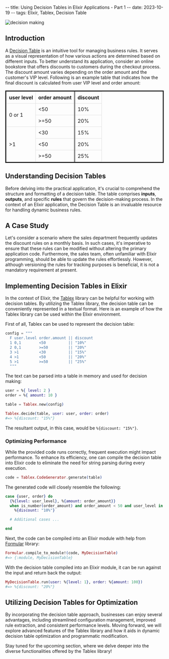 -- title: Using Decision Tables in Elixir Applications - Part 1
-- date: 2023-10-19
-- tags: Elixir, Tablex, Decision Table

![decision making](/post-images/decision.png)

## Introduction

A [Decision Table][] is an intuitive tool for managing business rules. It serves as a visual representation of how various actions are determined based on different inputs. To better understand its application, consider an online bookstore that offers discounts to customers during the checkout process. The discount amount varies depending on the order amount and the customer's VIP level. Following is an example table that indicates how the final discount is calculated from user VIP level and order amount:

<style>
table.tablex {
  border: solid;
  border-spacing: 0;
}

table.tablex th, table.tablex td {
  text-transform: none;
  vertical-align: middle;
}

table.tablex col.output {
  background-color: #EEE;
}

table.tablex, table.tablex th, table.tablex td {
  border-collapse: collapse;
}

table.tablex th, table.tablex td {
  padding: 0.5em;
  border: 1px solid;
  border-color: #DDD;
}

table.tablex.horinzontal th {
  border-bottom: double;
  font-weight: bold;
}

table.tablex th .stub-type {
  display: block;
  font-style: italic;
  font-weight: normal;
  color: var(--tablex-stub-type-color);
}

table.tablex td.input + td.output {
  border-left: double;
}

table.tablex td.rule-number + td.output {
  border-left: double;
}

table.tablex th.input + th.output {
  border-left: double;
}

table.tablex th.hit-policy {
  border-right: double;
}

table.tablex td.rule-number {
  color: var(--tablex-rule-number-color);
  border-right: double;
  text-align: center;
}

table.tablex.vertical tbody {
  border-top: double;
}

table.tablex.vertical tfoot {
  border-top: double;
}

table.tablex.vertical th.output {
  border-right: double;
}

table.tablex.vertical th.input {
  border-right: double;
}

table.tablex.vertical tfoot {
  background-color: #EEE;
}

table.tablex.vertical td[colspan] {
  text-align: center;
}

table.tablex.vertical tbody th {
  text-align: left;
}

table.tablex.vertical tfoot th {
  text-align: left;
}

.tbx-exp-true {
  font-weight: bold;
}

.tbx-exp-false {
  font-weight: normal;
  font-style: italic;
}

.tbx-exp-number {
  color: var(--tablex-exp-number-color);
}

.tbx-exp-string {
  color: var(--tablex-exp-string-color);
}

.tbx-exp-any {
  color: var(--tablex-exp-any-color);
}

.tbx-exp-list-sep {
  color: var(--tablex-exp-list-sep-color);
}

.tbx-square-bracket {
  color: var(--tablex-square-bracket-color);
}
</style>
<table class="tablex horizontal"><thead><tr><th class=input>user level</th><th class=input>order amount</th><th class=output>discount</th></tr></thead><tbody><tr><td rowspan=2 class="input"><span class=tbx-exp-list><span class='tbx-exp-number tbx-exp-int'>0</span> or <span class='tbx-exp-number tbx-exp-int'>1</span></span></td><td class="input"><span class=tbx-op-comp>&lt;</span><span class=tbx-exp-int><span class='tbx-exp-number tbx-exp-int'>50</span></span></td><td class="output"><span class=tbx-exp-string>10%</span></td></tr><tr><td class="input"><span class=tbx-op-comp>&gt;=</span><span class=tbx-exp-int><span class='tbx-exp-number tbx-exp-int'>50</span></span></td><td class="output"><span class=tbx-exp-string>20%</span></td></tr><tr><td rowspan=3 class="input"><span class=tbx-op-comp>&gt;</span><span class=tbx-exp-int><span class='tbx-exp-number tbx-exp-int'>1</span></span></td><td class="input"><span class=tbx-op-comp>&lt;</span><span class=tbx-exp-int><span class='tbx-exp-number tbx-exp-int'>30</span></span></td><td class="output"><span class=tbx-exp-string>15%</span></td></tr><tr><td class="input"><span class=tbx-op-comp>&lt;</span><span class=tbx-exp-int><span class='tbx-exp-number tbx-exp-int'>50</span></span></td><td class="output"><span class=tbx-exp-string>20%</span></td></tr><tr><td class="input"><span class=tbx-op-comp>&gt;=</span><span class=tbx-exp-int><span class='tbx-exp-number tbx-exp-int'>50</span></span></td><td class="output"><span class=tbx-exp-string>25%</span></td></tr></tbody></table>

## Understanding Decision Tables

Before delving into the practical application, it's crucial to comprehend the structure and formatting of a decision table. The table comprises **inputs**, **outputs**, and specific **rules** that govern the decision-making process. In the context of an Elixir application, the Decision Table is an invaluable resource for handling dynamic business rules.

## A Case Study

Let's consider a scenario where the sales department frequently updates the discount rules on a monthly basis. In such cases, it's imperative to ensure that these rules can be modified without altering the primary application code. Furthermore, the sales team, often unfamiliar with Elixir programming, should be able to update the rules effortlessly. However, although versioning the rules for tracking purposes is beneficial, it is not a mandatory requirement at present.


## Implementing Decision Tables in Elixir

In the context of Elixir, the [Tablex][] library can be helpful for working with decision tables. By utilizing the Tablex library, the decision table can be conveniently represented in a textual format. Here is an example of how the Tablex library can be used within the Elixir environment.

First of all, Tablex can be used to represent the decision table:

```elixir
config = """
  F user.level order.amount || discount
  1 0,1        <50          || "10%"
  2 0,1        >=50         || "20%"
  3 >1         <30          || "15%"
  4 >1         <50          || "20%"
  5 >1         >=50         || "25%"
  """
```

The text can be parsed into a table in memory and used for decision making:

```elixir
user = %{ level: 2 }
order = %{ amount: 10 }

table = Tablex.new(config)

Tablex.decide(table, user: user, order: order)
#=> %{discount: "15%"}
```

The resultant output, in this case, would be `%{discount: "15%"}`.

### Optimizing Performance

While the provided code runs correctly, frequent execution might impact performance. To enhance its efficiency, one can compile the decision table into Elixir code to eliminate the need for string parsing during every execution.

```elixir
code = Tablex.CodeGenerator.generate(table)
```

The generated code will closely resemble the following:

```elixir
case {user, order} do
  {%{level: user_level}, %{amount: order_amount}}
  when is_number(order_amount) and order_amount < 50 and user_level in [0, 1] ->
    %{discount: "10%"}

  # Additional cases ...

end
```

Next, the code can be compiled into an Elixir module with help from [Formular](https://hexdocs.pm/formular/Formular.html#module-compiling-the-code-into-an-elixir-module) library:

```elixir
Formular.compile_to_module!(code, MyDecisionTable)
#=> {:module, MyDecisionTable}
```

With the decision table compiled into an Elixir module, it can be run against the input and return back the output:

```elixir
MyDecisionTable.run(user: %{level: 1}, order: %{amount: 100})
#=> %{discount: "20%"}
```




## Utilizing Decision Tables for Optimization

By incorporating the decision table approach, businesses can enjoy several advantages, including streamlined configuration management, improved rule extraction, and consistent performance levels. Moving forward, we will explore advanced features of the Tablex library and how it aids in dynamic decision table optimization and programmatic modification.

Stay tuned for the upcoming section, where we delve deeper into the diverse functionalities offered by the Tablex library!

[Decision Table]: https://en.wikipedia.org/wiki/Decision_table
[Tablex]: https://github.com/elixir-tablex/tablex
[ETS]: https://www.erlang.org/doc/man/ets.html
